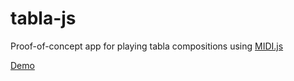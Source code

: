 # tabla-js
Proof-of-concept app for playing tabla compositions using [MIDI.js](https://github.com/mudcube/MIDI.js)

[Demo](https://trivedigaurav.com/exp/tabla-js-master/example.html)

